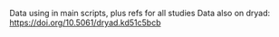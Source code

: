 Data using in main scripts, plus refs for all studies
Data also on dryad: https://doi.org/10.5061/dryad.kd51c5bcb
